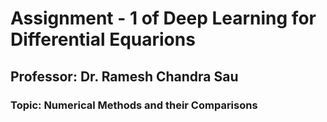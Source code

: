 <h1> Assignment - 1 of Deep Learning for Differential Equarions</h1>
<h2> Professor: Dr. Ramesh Chandra Sau </h2>
<h3> Topic: Numerical Methods and their Comparisons </h3>